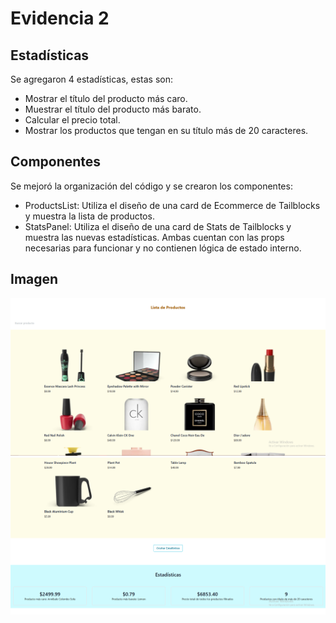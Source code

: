 # Evidencia 2

## Estadísticas

Se agregaron 4 estadísticas, estas son:

- Mostrar el título del producto más caro.
- Muestrar el título del producto más barato.
- Calcular el precio total.
- Mostrar los productos que tengan en su título más de 20 caracteres.

## Componentes

Se mejoró la organización del código y se crearon los componentes:

- ProductsList: Utiliza el diseño de una card de Ecommerce de Tailblocks y muestra la lista de productos.
- StatsPanel: Utiliza el diseño de una card de Stats de Tailblocks y muestra las nuevas estadísticas.
  Ambas cuentan con las props necesarias para funcionar y no contienen lógica de estado interno.

## Imagen

![Captura 1](readme-assets/capturae2pt1.png)
![Captura 2](readme-assets/capturae2pt2.png)
